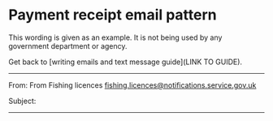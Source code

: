 # Payment receipt email pattern

This wording is given as an example. It is not being used by any government department or agency.

Get back to [writing emails and text message guide](LINK TO GUIDE).

***
From: From	Fishing licences <fishing.licences@notifications.service.gov.uk>

Subject: 

***

